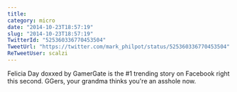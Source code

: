 ```yaml
---
title: 
category: micro
date: "2014-10-23T18:57:19"
slug: "2014-10-23T18:57:19"
TwitterId: "525360336770453504"
TweetUrl: "https://twitter.com/mark_philpot/status/525360336770453504"
ReTweetUser: scalzi
---
```


<i class="fa fa-retweet" aria-hidden="true"></i> Felicia Day doxxed by GamerGate
is the #1 trending story on Facebook right this second. GGers, your grandma
thinks you're an asshole now.
